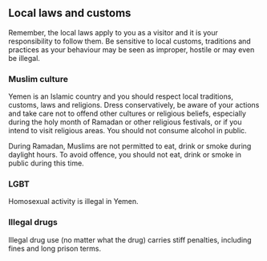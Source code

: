 ## Local laws and customs

Remember, the local laws apply to you as a visitor and it is your responsibility to follow them. Be sensitive to local customs, traditions and practices as your behaviour may be seen as improper, hostile or may even be illegal.

### **Muslim culture**

Yemen is an Islamic country and you should respect local traditions, customs, laws and religions. Dress conservatively, be aware of your actions and take care not to offend other cultures or religious beliefs, especially during the holy month of Ramadan or other religious festivals, or if you intend to visit religious areas. You should not consume alcohol in public.

During Ramadan, Muslims are not permitted to eat, drink or smoke during daylight hours. To avoid offence, you should not eat, drink or smoke in public during this time.

### **LGBT**

Homosexual activity is illegal in Yemen.

### **Illegal drugs**

Illegal drug use (no matter what the drug) carries stiff penalties, including fines and long prison terms.
